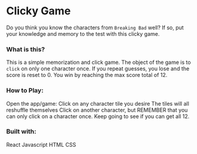 # Clicky Game
Do you think you know the characters from `Breaking Bad` well? If so, put your knowledge and memory to the test with this clicky game.

### What is this?
This is a simple memorization and click game. The object of the game is to `click` on only one character once. If you repeat guesses, you lose and the score is reset to 0. You win by reaching the max score total of 12.

### How to Play:
Open the app/game: 
Click on any character tile you desire
The tiles will all reshuffle themselves
Click on another character, but REMEMBER that you can only click on a character once.
Keep going to see if you can get all 12.

### Built with:
React
Javascript
HTML
CSS
